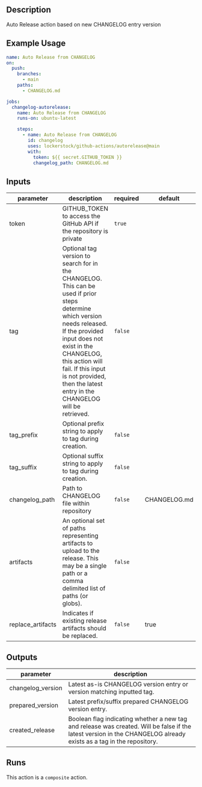 <!-- action-docs-description -->
## Description

Auto Release action based on new CHANGELOG entry version


<!-- action-docs-description -->

## Example Usage

```yaml
name: Auto Release from CHANGELOG
on:
  push:
    branches:
      - main
    paths:
      - CHANGELOG.md

jobs:
  changelog-autorelease:
    name: Auto Release from CHANGELOG
    runs-on: ubuntu-latest

    steps:
      - name: Auto Release from CHANGELOG
        id: changelog
        uses: lockerstock/github-actions/autorelease@main
        with:
          token: ${{ secret.GITHUB_TOKEN }}
          changelog_path: CHANGELOG.md
```

<!-- action-docs-inputs -->
## Inputs

| parameter | description | required | default |
| - | - | - | - |
| token | GITHUB_TOKEN to access the GitHub API if the repository is private | `true` |  |
| tag | Optional tag version to search for in the CHANGELOG. This can be used if prior steps determine which version needs released. If the provided input does not exist in the CHANGELOG, this action will fail. If this input is not provided, then the latest entry in the CHANGELOG will be retrieved. | `false` |  |
| tag_prefix | Optional prefix string to apply to tag during creation. | `false` |  |
| tag_suffix | Optional suffix string to apply to tag during creation. | `false` |  |
| changelog_path | Path to CHANGELOG file within repository | `false` | CHANGELOG.md |
| artifacts | An optional set of paths representing artifacts to upload to the release. This may be a single path or a comma delimited list of paths (or globs). | `false` |  |
| replace_artifacts | Indicates if existing release artifacts should be replaced. | `false` | true |



<!-- action-docs-inputs -->

<!-- action-docs-outputs -->
## Outputs

| parameter | description |
| - | - |
| changelog_version | Latest as-is CHANGELOG version entry or version matching inputted tag. |
| prepared_version | Latest prefix/suffix prepared CHANGELOG version entry. |
| created_release | Boolean flag indicating whether a new tag and release was created. Will be false if the latest version in the CHANGELOG already exists as a tag in the repository. |



<!-- action-docs-outputs -->

<!-- action-docs-runs -->
## Runs

This action is a `composite` action.


<!-- action-docs-runs -->
